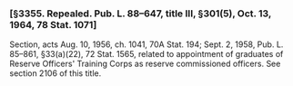 ### [§3355. Repealed. Pub. L. 88–647, title III, §301(5), Oct. 13, 1964, 78 Stat. 1071] ###

Section, acts Aug. 10, 1956, ch. 1041, 70A Stat. 194; Sept. 2, 1958, Pub. L. 85–861, §33(a)(22), 72 Stat. 1565, related to appointment of graduates of Reserve Officers' Training Corps as reserve commissioned officers. See section 2106 of this title.